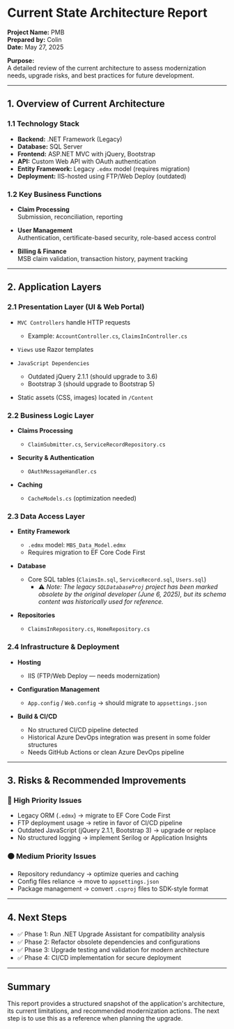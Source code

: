 # Current State Architecture Report

**Project Name:** PMB  
**Prepared by:** Colin  
**Date:** May 27, 2025  

**Purpose:**  
A detailed review of the current architecture to assess modernization needs, upgrade risks, and best practices for future development.

---

## 1. Overview of Current Architecture

### 1.1 Technology Stack

- **Backend:** .NET Framework (Legacy)  
- **Database:** SQL Server  
- **Frontend:** ASP.NET MVC with jQuery, Bootstrap  
- **API:** Custom Web API with OAuth authentication  
- **Entity Framework:** Legacy `.edmx` model (requires migration)  
- **Deployment:** IIS-hosted using FTP/Web Deploy (outdated)

### 1.2 Key Business Functions

- **Claim Processing**  
  Submission, reconciliation, reporting

- **User Management**  
  Authentication, certificate-based security, role-based access control

- **Billing & Finance**  
  MSB claim validation, transaction history, payment tracking

---

## 2. Application Layers

### 2.1 Presentation Layer (UI & Web Portal)

- `MVC Controllers` handle HTTP requests  
  - Example: `AccountController.cs`, `ClaimsInController.cs`

- `Views` use Razor templates

- `JavaScript Dependencies`  
  - Outdated jQuery 2.1.1 (should upgrade to 3.6)  
  - Bootstrap 3 (should upgrade to Bootstrap 5)

- Static assets (CSS, images) located in `/Content`

### 2.2 Business Logic Layer

- **Claims Processing**  
  - `ClaimSubmitter.cs`, `ServiceRecordRepository.cs`

- **Security & Authentication**  
  - `OAuthMessageHandler.cs`

- **Caching**  
  - `CacheModels.cs` (optimization needed)

### 2.3 Data Access Layer

- **Entity Framework**  
  - `.edmx` model: `MBS_Data_Model.edmx`  
  - Requires migration to EF Core Code First

- **Database**  
  - Core SQL tables (`ClaimsIn.sql`, `ServiceRecord.sql`, `Users.sql`)  
    - ⚠️ *Note: The legacy `SQLDatabaseProj` project has been marked obsolete by the original developer (June 6, 2025), but its schema content was historically used for reference.*

- **Repositories**  
  - `ClaimsInRepository.cs`, `HomeRepository.cs`

### 2.4 Infrastructure & Deployment

- **Hosting**  
  - IIS (FTP/Web Deploy — needs modernization)

- **Configuration Management**  
  - `App.config` / `Web.config` → should migrate to `appsettings.json`

- **Build & CI/CD**  
  - No structured CI/CD pipeline detected  
  - Historical Azure DevOps integration was present in some folder structures  
  - Needs GitHub Actions or clean Azure DevOps pipeline

---

## 3. Risks & Recommended Improvements

### 🔴 High Priority Issues

- Legacy ORM (`.edmx`) → migrate to EF Core Code First  
- FTP deployment usage → retire in favor of CI/CD pipeline  
- Outdated JavaScript (jQuery 2.1.1, Bootstrap 3) → upgrade or replace  
- No structured logging → implement Serilog or Application Insights

### 🟠 Medium Priority Issues

- Repository redundancy → optimize queries and caching  
- Config files reliance → move to `appsettings.json`  
- Package management → convert `.csproj` files to SDK-style format

---

## 4. Next Steps

- ✅ Phase 1: Run .NET Upgrade Assistant for compatibility analysis  
- ✅ Phase 2: Refactor obsolete dependencies and configurations  
- ✅ Phase 3: Upgrade testing and validation for modern architecture  
- ✅ Phase 4: CI/CD implementation for secure deployment

---

## Summary

This report provides a structured snapshot of the application's architecture, its current limitations, and recommended modernization actions. The next step is to use this as a reference when planning the upgrade.
